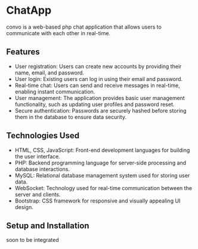 # ChatApp

convo is a web-based php chat application that allows users to communicate with each other in real-time.

## Features

- User registration: Users can create new accounts by providing their name, email, and password.
- User login: Existing users can log in using their email and password.
- Real-time chat: Users can send and receive messages in real-time, enabling instant communication.
- User management: The application provides basic user management functionality, such as updating user profiles and password reset.
- Secure authentication: Passwords are securely hashed before storing them in the database to ensure data security.

## Technologies Used

- HTML, CSS, JavaScript: Front-end development languages for building the user interface.
- PHP: Backend programming language for server-side processing and database interactions.
- MySQL: Relational database management system used for storing user data.
- WebSocket: Technology used for real-time communication between the server and clients.
- Bootstrap: CSS framework for responsive and visually appealing UI design.

## Setup and Installation

soon to be integrated
